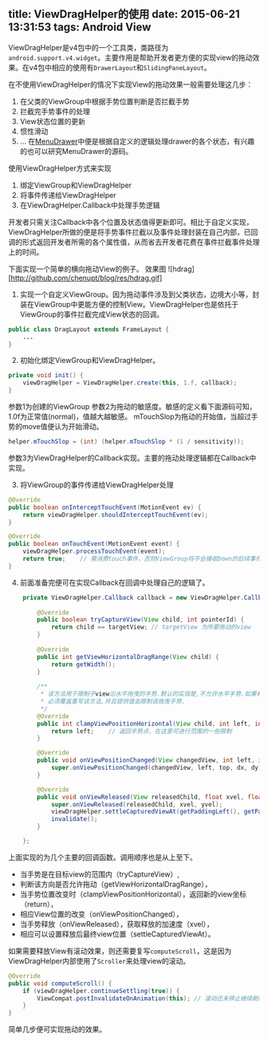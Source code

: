 title: ViewDragHelper的使用
date: 2015-06-21 13:31:53
tags: Android View
---
ViewDragHelper是v4包中的一个工具类，类路径为`android.support.v4.widget`。主要作用是帮助开发者更方便的实现view的拖动效果。在v4包中相应的使用有`DrawerLayout`和`SlidingPaneLayout`。

在不使用ViewDragHelper的情况下实现View的拖动效果一般需要处理这几步：
1. 在父类的ViewGroup中根据手势位置判断是否拦截手势
2. 拦截完手势事件的处理
3. View状态位置的更新
4. 惯性滑动
5. ...
在[MenuDrawer](https://github.com/SimonVT/android-menudrawer)中便是根据自定义的逻辑处理drawer的各个状态，有兴趣的也可以研究MenuDrawer的源码。

使用ViewDragHelper方式来实现
1. 绑定ViewGroup和ViewDragHelper
2. 将事件传递给ViewDragHelper
3. 在ViewDragHelper.Callback中处理手势逻辑

开发者只需关注Callback中各个位置及状态值得更新即可。相比于自定义实现，ViewDragHelper所做的便是将手势事件拦截以及事件处理封装在自己内部，已回调的形式返回开发者所需的各个属性值，从而省去开发者花费在事件拦截事件处理上的时间。

下面实现一个简单的横向拖动View的例子。
效果图
![hdrag][http://github.com/chenupt/blog/res/hdrag.gif]

1. 实现一个自定义ViewGroup。因为拖动事件涉及到父类状态，边境大小等，封装在ViewGroup中更能方便的控制View。ViewDragHelper也是依托于ViewGroup的事件拦截完成View状态的回调。
```java
public class DragLayout extends FrameLayout {
    ...
}
```
2. 初始化绑定ViewGroup和ViewDragHelper。
```java
private void init() {
    viewDragHelper = ViewDragHelper.create(this, 1.f, callback);
}
```
参数1为创建的ViewGroup
参数2为拖动的敏感度。敏感的定义看下面源码可知，1.0f为正常值(normal)，值越大越敏感。 mTouchSlop为拖动的开始值，当超过手势的move值便认为开始滑动。
```java
helper.mTouchSlop = (int) (helper.mTouchSlop * (1 / sensitivity));
```
参数3为ViewDragHelper的Callback实现。主要的拖动处理逻辑都在Callback中实现。

3. 将ViewGroup的事件传递给ViewDragHelper处理
```java
@Override
public boolean onInterceptTouchEvent(MotionEvent ev) {
    return viewDragHelper.shouldInterceptTouchEvent(ev);    
}

@Override
public boolean onTouchEvent(MotionEvent event) {
    viewDragHelper.processTouchEvent(event);
    return true;    // 需消费touch事件，否则ViewGroup将不会接收Down的后续事件
}
```
4. 前面准备完便可在实现Callback在回调中处理自己的逻辑了。
```java
    private ViewDragHelper.Callback callback = new ViewDragHelper.Callback() {
    
        @Override
        public boolean tryCaptureView(View child, int pointerId) {
            return child == targetView; // targetView 为所要拖动的view
        }
        
        @Override
        public int getViewHorizontalDragRange(View child) {
            return getWidth();
        }
        
        /**
         * 该方法用于限制子view沿水平拖曳的手势.默认的实现是,不允许水平手势.如果有类继承了该类,
         * 必须覆盖重写该方法,并且提供值去限制该拖曳手势.
         */
        @Override
        public int clampViewPositionHorizontal(View child, int left, int dx) {
            return left;    // 返回手势点，在这里可进行范围的一些限制
        }

        @Override
        public void onViewPositionChanged(View changedView, int left, int top, int dx, int dy) {
            super.onViewPositionChanged(changedView, left, top, dx, dy);
        }

        @Override
        public void onViewReleased(View releasedChild, float xvel, float yvel) {
            super.onViewReleased(releasedChild, xvel, yvel);
            viewDragHelper.settleCapturedViewAt(getPaddingLeft(), getPaddingRight());
            invalidate();
        }

    };
```

上面实现的为几个主要的回调函数。调用顺序也是从上至下。

* 当手势是在目标view的范围内（tryCaptureView）,
* 判断该方向是否允许拖动（getViewHorizontalDragRange），
* 当手势位置改变时（clampViewPositionHorizontal），返回新的view坐标（return），
* 相应View位置的改变（onViewPositionChanged），
* 当手势释放（onViewReleased），获取释放的加速度（xvel），
* 相应可以设置释放后最终view位置（settleCapturedViewAt）。

如果需要释放View有滚动效果，则还需要复写`computeScroll`，这是因为ViewDragHelper内部使用了`Scroller`来处理view的滚动。
```java
@Override
public void computeScroll() {
    if (viewDragHelper.continueSettling(true)) {
        ViewCompat.postInvalidateOnAnimation(this); // 滚动还未停止继续刷新
    }
}
```
简单几步便可实现拖动的效果。

